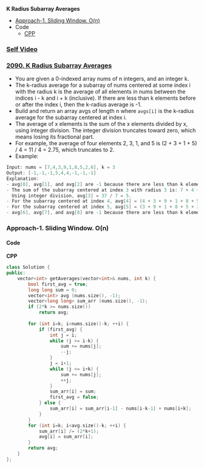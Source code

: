 **K Radius Subarray Averages**
- [Approach-1. Sliding Window. O(n)](#a1)
- Code
  - [CPP](#cpp)

### [Self Video](https://youtu.be/axTIIfymxAs)

### [2090. K Radius Subarray Averages](https://leetcode.com/problems/k-radius-subarray-averages/description/)
- You are given a 0-indexed array nums of n integers, and an integer k.
- The k-radius average for a subarray of nums centered at some index i with the radius k is the average of all elements in nums between the indices i - k and i + k (inclusive). If there are less than k elements before or after the index i, then the k-radius average is -1.
- Build and return an array avgs of length n where `avgs[i]` is the k-radius average for the subarray centered at index i.
- The average of x elements is the sum of the x elements divided by x, using integer division. The integer division truncates toward zero, which means losing its fractional part.
- For example, the average of four elements 2, 3, 1, and 5 is (2 + 3 + 1 + 5) / 4 = 11 / 4 = 2.75, which truncates to 2.
- Example:
```c
Input: nums = [7,4,3,9,1,8,5,2,6], k = 3
Output: [-1,-1,-1,5,4,4,-1,-1,-1]
Explanation:
- avg[0], avg[1], and avg[2] are -1 because there are less than k elements before each index.
- The sum of the subarray centered at index 3 with radius 3 is: 7 + 4 + 3 + 9 + 1 + 8 + 5 = 37.
  Using integer division, avg[3] = 37 / 7 = 5.
- For the subarray centered at index 4, avg[4] = (4 + 3 + 9 + 1 + 8 + 5 + 2) / 7 = 4.
- For the subarray centered at index 5, avg[5] = (3 + 9 + 1 + 8 + 5 + 2 + 6) / 7 = 4.
- avg[6], avg[7], and avg[8] are -1 because there are less than k elements after each index.
```

<a name=a1></a>
### Approach-1. Sliding Window. O(n)
#### Code
<a name=cpp></a>
**CPP**
```cpp
class Solution {
public:
    vector<int> getAverages(vector<int>& nums, int k) {
        bool first_avg = true;
        long long sum = 0;
        vector<int> avg (nums.size(), -1);
        vector<long long> sum_arr (nums.size(), -1);
        if (2*k >= nums.size())
            return avg;
        
        for (int i=k; i<nums.size()-k; ++i) {
            if (first_avg) {
                int j = i;
                while (j >= i-k) {
                    sum += nums[j];
                    --j;
                }
                j = i+1;
                while (j <= i+k) {
                    sum += nums[j];
                    ++j;
                }
                sum_arr[i] = sum;
                first_avg = false;
            } else {
                sum_arr[i] = sum_arr[i-1] - nums[i-k-1] + nums[i+k];
            }
        }
        for (int i=k; i<avg.size()-k; ++i) {
            sum_arr[i] /= (2*k+1);
            avg[i] = sum_arr[i];
        }
        return avg;
    }
};
```

